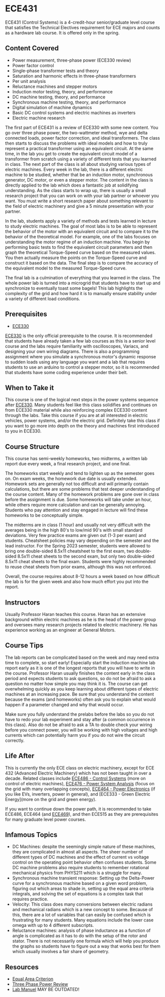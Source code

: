 # ECE431

ECE431 (Control Systems) is a 4-credit-hour senior/graduate level course that satisfies the Technical Electives requirement for ECE majors and counts as a hardware lab course. It is offered only in the spring.

## Content Covered

- Power measurement, three-phase power (ECE330 review)
- Power factor control
- Single-phase transformer tests and theory
- Saturation and harmonic effects in three-phase transformers
- Per unit analysis
- Reluctance machines and stepper motors
- Induction motor testing, theory, and performance
- DC machine testing, theory, and performance
- Synchronous machine testing, theory, and performance
- Digital simulation of machine dynamics
- Basic DC control systems and electric machines as inverters
- Electric machine research
  

The first part of ECE431 is a review of ECE330 with some new content. You go over three phase power, the two-wattmeter method, wye and delta connected loads, power factor correction, and ideal transformers. The class then starts to discuss the problems with ideal models and how to truly represent a practical transformer using an equivalent circuit. At the same time, in the lab you get to create the equivalent circuit model of a transformer from scratch using a variety of different tests that you learned in class. The next part of the class is all about studying various types of electric machines. Every week in the lab, there is a different electric machine to be studied, whether that be an induction motor, synchronous generator, DC motor, or even a stepper motor. The content in the class is directly applied to the lab which does a fantastic job at solidifying understanding. As the class starts to wrap up, there is usually a small research project that you can work on with your lab partner or whoever you want. You must write a short research paper about something relevant to the field of electric machinery and give a 5 minute presentation with your partner. 

In the lab, students apply a variety of methods and tests learned in lecture to study electric machines. The goal of most labs is to be able to represent the behavior of the motor with an equivalent circuit and to compare it to the behavior of the theoretical model. For example, one of the labs focuses on understanding the motor regime of an induction machine. You begin by performing basic tests to find the equivalent circuit parameters and then graph the theoretical Torque-Speed curve based on the measured values. You then actually measure the points on the Torque-Speed curve and construct it based on the data. The final step is to compare the accuracy of the equivalent model to the measured Torque-Speed curve. 

The final lab is a culmination of everything that you learned in the class. The whole power lab is turned into a microgrid that students have to start up and synchronize to eventually toast some bagels! This lab highlights the complexity of the grid and how hard it is to manually ensure stability under a variety of different load conditions.

## Prerequisites
- [ECE330](ECE330.md)

[ECE330](ECE330.md) is the only official prerequisite to the course. It is recommended that students have already taken a few lab courses as this is a senior level course and the labs require familiarity with oscilloscopes, Variacs, and designing your own wiring diagrams. There is also a programming assignment where you simulate a synchronous motor's dynamic response to sudden loads using any language you want and a lab that requires students to use an arduino to control a stepper motor, so it is recommended that students have some coding experience under their belt. 

## When to Take it

This course is one of the logical next steps in the power systems sequence after [ECE330](ECE330.md). Many students feel like this class solidifies and continues on from ECE330 material while also reinforcing complex ECE330 content through the labs. Take this course if you are at all interested in electric vehicles, power systems, and/or the electric grid. Definitely take this class if you want to go more into depth on the theory and machines first introduced to you in ECE330.

## Course Structure

This course has semi-weekly homeworks, two midterms, a written lab report due every week, a final research project, and one final.

The homeworks start weekly and tend to lighten up as the semester goes on. On exam weeks, the homework due date is usually extended. Homework sets are generally not too difficult and will primarily contain calculations, but there are some problems that test deeper understanding of the course content. Many of the homework problems are gone over in class before the assignment is due. Some homeworks will take under an hour, while others require more calculation and can be generally annoying. Students who pay attention and stay engaged in lecture will find these homeworks to be conceptually simple. 

The midterms are in class (1 hour) and usually not very difficult with the averages being in the high 80's to low/mid 90's with small standard deviations. Very few practice exams are given out (1-3 per exam) and students. Cheatsheet policies may vary depending on the semester and the lead instructor. For the Spring 2023 semester, students were allowed to bring one double-sided 8.5x11 cheatsheet to the first exam, two double-sided 8.5x11 cheat sheets to the second exam, but only two double-sided 8.5x11 cheat sheets to the final exam. Students were highly recommended to reuse cheat sheets from prior exams, although this was not enforced.

Overall, the course requires about 8-12 hours a week based on how difficult the lab is for the given week and also how much effort you put into the report.
## Instructors

Usually Professor Haran teaches this course. Haran has an extensive background within electric machines as he is the head of the power group and oversees many research projects related to electric machinery. He has experience working as an engineer at General Motors. 

## Course Tips

The lab reports can be complicated based on the week and may need extra time to complete, so start early! Especially start the induction machine lab report early as it is one of the longest reports that you will have to write in the course. Professor Haran usually finishes the content early in the class period and expects students to ask questions, so do not be afraid to ask a question no matter how simple you may think it is. 
The course can get overwhelming quickly as you keep learning about different types of electric machines at an increasing pace. Be sure that you understand the content because the exams (and homeworks) often ask you to explain what would happen if a parameter changed and why that would occur. 

Make sure you fully understand the prelabs before the labs so you do not have to redo your lab experiment and stay after (a common occurrence in this class). Also do not be afraid to ask a TA to double check your wiring before you connect power, you will be working with high voltages and high currents which can potentially harm you if you do not wire the circuit correctly. 

## Life After

This is currently the only ECE class on electric machinery, except for ECE 432 (Advanced Electric Machinery) which has not been taught in over a decade. Related classes include [ECE486 - Control Systems](ECE486.md) (more on control of electric machines), [ECE476 - Power System Analysis](ECE476.md) (focus on the grid with many overlapping concepts), [ECE464 - Power Electronics](ECE464.md) (if you like EVs, inverters, power in general), and [ECE333 - Green Electric Energy](more on the grid and green energy).

If you want to continue down the power path, it is recommended to take ECE486, ECE464 (and [ECE469](ECE469.md)), and then ECE515 as they are prerequisites for many graduate level power courses. 

## Infamous Topics

- DC Machines: despite the seemingly simple nature of these machines, they are complicated in almost all aspects. The sheer number of different types of DC machines and the effect of current vs voltage control on the operating point behavior often confuses students. Some DC machine problems also require students to remember rotational mechanical physics from PHYS211 which is a struggle for many. 
- Synchronous machine transient response: Setting up the Delta-Power curve for a synchronous machine based on a given word problem, figuring out which areas to shade in, setting up the equal area criteria integrals, and solving the set of equations is a complex task that requires practice.
- Velocity: This class does many conversions between electric radians and mechanical radians which is a new concept to some. Because of this, there are a lot of variables that can easily be confused which is frustrating for many students. Many equations include the lower case omega with up to 4 different subscripts.
- Reluctance machines: analysis of phase inductance as a function of angle is complicated as it has to do with the setup of the rotor and stator. There is not necessarily one formula which will help you produce the graphs so students have to figure out a way that works best for them which usually involves a fair share of geometry. 

## Resources

- [Equal Area Criterion](https://www.electrical4u.com/equal-area-criterion/)
- [Three Phase Power Review](https://www.youtube.com/watch?v=4oRT7PoXSS0)
- [Lab Manuel](https://ceme.ece.illinois.edu/files/2020/08/ECE431_2020Manual.pdf) MAY BE OUTDATED!


